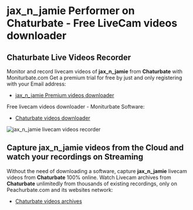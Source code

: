 # jax_n_jamie Performer on Chaturbate - Free LiveCam videos downloader

## Chaturbate Live Videos Recorder

Monitor and record livecam videos of **jax_n_jamie** from **Chaturbate** with Moniturbate.com
Get a premium trial for free by just and only registering with your Email address:
* [jax_n_jamie Premium videos downloader](https://moniturbate.com/request-demo-licence-key.html)

Free livecam videos downloader - Moniturbate Software:
* [Chaturbate videos downloader](https://moniturbate.com/moniturbate-download-software.html)

![jax_n_jamie livecam videos recorder](https://peachurnet.com/templates/moniturbate-software.png)


## Capture jax_n_jamie videos from the Cloud and watch your recordings on Streaming

Without the need of downloading a software, capture **jax_n_jamie** livecam videos from **Chaturbate** 100% online.
Watch Livecam archives from **Chaturbate** unlimitedly from thousands of existing recordings, only on Peachurbate.com and its websites network:
* [Chaturbate videos archives](https://peachurnet.com/)